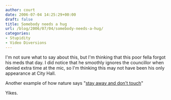 ```yaml
---
author: court
date: 2006-07-04 14:25:29+00:00
draft: false
title: Somebody needs a hug
url: /blog/2006/07/04/somebody-needs-a-hug/
categories:
- Stupidity
- Video Diversions
---
```


I'm not sure what to say about this, but I'm thinking that this poor fella forgot his meds that day.  I did notice that he smoothly ignores the councillor when denied extra time at the mic, so I'm thinking this may not have been his only appearance at City Hall.

Another example of how nature says "[stay away and don't touch](http://www.youtube.com/watch?v=zA1hyqA6UTY)"

Yikes.
